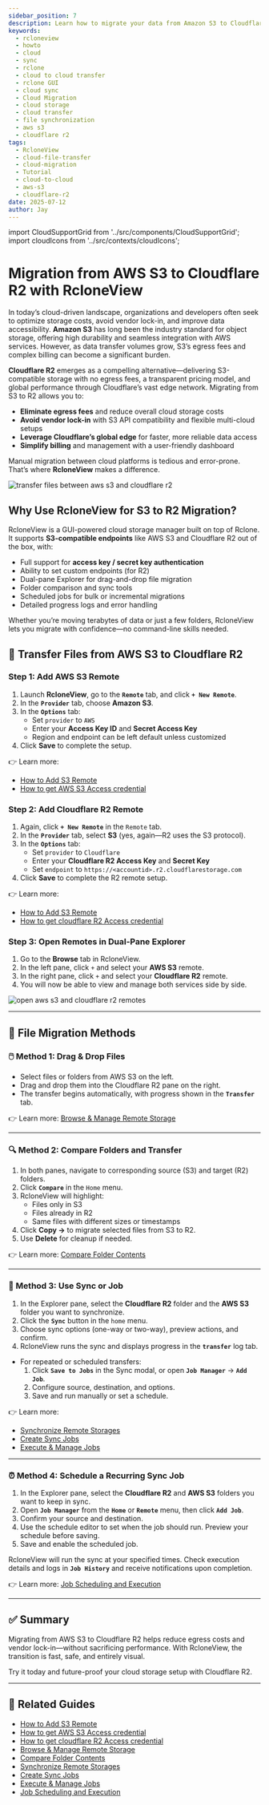 ```yaml
---
sidebar_position: 7
description: Learn how to migrate your data from Amazon S3 to Cloudflare R2 using RcloneView.
keywords:
  - rcloneview
  - howto
  - cloud
  - sync
  - rclone
  - cloud to cloud transfer
  - rclone GUI
  - cloud sync
  - Cloud Migration
  - cloud storage
  - cloud transfer
  - file synchronization
  - aws s3
  - cloudflare r2
tags:
  - RcloneView
  - cloud-file-transfer
  - cloud-migration
  - Tutorial
  - cloud-to-cloud
  - aws-s3
  - cloudflare-r2
date: 2025-07-12
author: Jay
---
```

import CloudSupportGrid from '../src/components/CloudSupportGrid';
import cloudIcons from '../src/contexts/cloudIcons';


# Migration from AWS S3 to Cloudflare R2 with RcloneView

In today’s cloud-driven landscape, organizations and developers often seek to optimize storage costs, avoid vendor lock-in, and improve data accessibility. **Amazon S3** has long been the industry standard for object storage, offering high durability and seamless integration with AWS services. However, as data transfer volumes grow, S3’s egress fees and complex billing can become a significant burden.

**Cloudflare R2** emerges as a compelling alternative—delivering S3-compatible storage with no egress fees, a transparent pricing model, and global performance through Cloudflare’s vast edge network. Migrating from S3 to R2 allows you to:

- **Eliminate egress fees** and reduce overall cloud storage costs
- **Avoid vendor lock-in** with S3 API compatibility and flexible multi-cloud setups
- **Leverage Cloudflare’s global edge** for faster, more reliable data access
- **Simplify billing** and management with a user-friendly dashboard

Manual migration between cloud platforms is tedious and error-prone. That’s where **RcloneView** makes a difference.

<img src="/support/images/en/tutorials/transfer-files-between-aws-s3-and-cloudflare-r2.png" alt="transfer files between aws s3 and cloudflare r2" class="img-medium img-center" />

## Why Use RcloneView for S3 to R2 Migration?

RcloneView is a GUI-powered cloud storage manager built on top of Rclone. It supports **S3-compatible endpoints** like AWS S3 and Cloudflare R2 out of the box, with:

- Full support for **access key / secret key authentication**
- Ability to set custom endpoints (for R2)
- Dual-pane Explorer for drag-and-drop file migration
- Folder comparison and sync tools
- Scheduled jobs for bulk or incremental migrations
- Detailed progress logs and error handling

Whether you’re moving terabytes of data or just a few folders, RcloneView lets you migrate with confidence—no command-line skills needed.

## 🔄 Transfer Files from AWS S3 to Cloudflare R2

### Step 1: Add AWS S3 Remote

1. Launch **RcloneView**, go to the **`Remote`** tab, and click **`+ New Remote`**.
2. In the **`Provider`** tab, choose **Amazon S3**.
3. In the **`Options`** tab:
   - Set `provider` to `AWS`
   - Enter your **Access Key ID** and **Secret Access Key**
   - Region and endpoint can be left default unless customized
4. Click **Save** to complete the setup.

👉 Learn more:   
- [How to Add S3 Remote](/support/howto/remote-storage-connection-settings/s3)
- [How to get AWS S3 Access credential](/support/howto/cloud-storage-setting/aws-account-info)
### Step 2: Add Cloudflare R2 Remote

1. Again, click **`+ New Remote`** in the `Remote` tab.
2. In the **`Provider`** tab, select **S3** (yes, again—R2 uses the S3 protocol).
3. In the **`Options`** tab:
   - Set `provider` to `Cloudflare`
   - Enter your **Cloudflare R2 Access Key** and **Secret Key**
   - Set `endpoint` to `https://<accountid>.r2.cloudflarestorage.com`
1. Click **Save** to complete the R2 remote setup.

👉 Learn more:   
- [How to Add S3 Remote](/support/howto/remote-storage-connection-settings/s3)
- [How to get cloudflare R2 Access credential](/support/howto/cloud-storage-setting/cloudflare-r2-credential)

### Step 3: Open Remotes in Dual-Pane Explorer

1. Go to the **Browse** tab in RcloneView.
2. In the left pane, click `+` and select your **AWS S3** remote.
3. In the right pane, click `+` and select your **Cloudflare R2** remote.
4. You will now be able to view and manage both services side by side.

<img src="/support/images/en/tutorials/open-aws-s3-and-cloudflare-r2-remotes.png" alt="open aws s3 and cloudflare r2 remotes" class="img-medium img-center" />

---
## 📌 File Migration Methods

### 🖱️ Method 1: Drag & Drop Files

- Select files or folders from AWS S3 on the left.
- Drag and drop them into the Cloudflare R2 pane on the right.
- The transfer begins automatically, with progress shown in the **`Transfer`** tab.

👉 Learn more: [Browse & Manage Remote Storage](/support/howto/rcloneview-basic/browse-and-manage-remote-storage)

---

### 🔍 Method 2: Compare Folders and Transfer

1. In both panes, navigate to corresponding source (S3) and target (R2) folders.
2. Click **`Compare`** in the `Home` menu.
3. RcloneView will highlight:
   - Files only in S3
   - Files already in R2
   - Same files with different sizes or timestamps
4. Click **Copy →** to migrate selected files from S3 to R2.
5. Use **Delete** for cleanup if needed.

👉 Learn more: [Compare Folder Contents](/support/howto/rcloneview-basic/compare-folder-contents)

---

### 🔁 Method 3: Use Sync or Job

1. In the Explorer pane, select the **Cloudflare R2** folder and the **AWS S3** folder you want to synchronize.
2. Click the **`Sync`** button in the `home` menu.
3. Choose sync options (one-way or two-way), preview actions, and confirm.
4. RcloneView runs the sync and displays progress in the **`transfer`** log tab.

- For repeated or scheduled transfers:
  1. Click **`Save to Jobs`** in the Sync modal, or open **`Job Manager`** → **`Add Job`**.
  2. Configure source, destination, and options.
  3. Save and run manually or set a schedule.

👉 Learn more:
- [Synchronize Remote Storages](/support/howto/rcloneview-basic/synchronize-remote-storages)
- [Create Sync Jobs](/support/howto/rcloneview-basic/create-sync-jobs)
- [Execute & Manage Jobs](/support/howto/rcloneview-basic/execute-manage-job)

---

### ⏰ Method 4: Schedule a Recurring Sync Job

1. In the Explorer pane, select the **Cloudflare R2** and **AWS S3** folders you want to keep in sync.
2. Open **`Job Manager`** from the **`Home`** or **`Remote`** menu, then click **`Add Job`**.
3. Confirm your source and destination.
4. Use the schedule editor to set when the job should run. Preview your schedule before saving.
5. Save and enable the scheduled job.

RcloneView will run the sync at your specified times. Check execution details and logs in **`Job History`** and receive notifications upon completion.

👉 Learn more: [Job Scheduling and Execution](/support/howto/rcloneview-advanced/job-scheduling-and-execution)


---

## ✅ Summary

Migrating from AWS S3 to Cloudflare R2 helps reduce egress costs and vendor lock-in—without sacrificing performance. With RcloneView, the transition is fast, safe, and entirely visual.

Try it today and future-proof your cloud storage setup with Cloudflare R2.

---

## 🔗 Related Guides

- [How to Add S3 Remote](/support/howto/remote-storage-connection-settings/s3)
- [How to get AWS S3 Access credential](/support/howto/cloud-storage-setting/aws-account-info)
- [How to get cloudflare R2 Access credential](/support/howto/cloud-storage-setting/cloudflare-r2-credential)
- [Browse & Manage Remote Storage](/support/howto/rcloneview-basic/browse-and-manage-remote-storage)
- [Compare Folder Contents](/support/howto/rcloneview-basic/compare-folder-contents)
- [Synchronize Remote Storages](/support/howto/rcloneview-basic/synchronize-remote-storages)
- [Create Sync Jobs](/support/howto/rcloneview-basic/create-sync-jobs)
- [Execute & Manage Jobs](/support/howto/rcloneview-basic/execute-manage-job)
- [Job Scheduling and Execution](/support/howto/rcloneview-advanced/job-scheduling-and-execution)

<CloudSupportGrid />